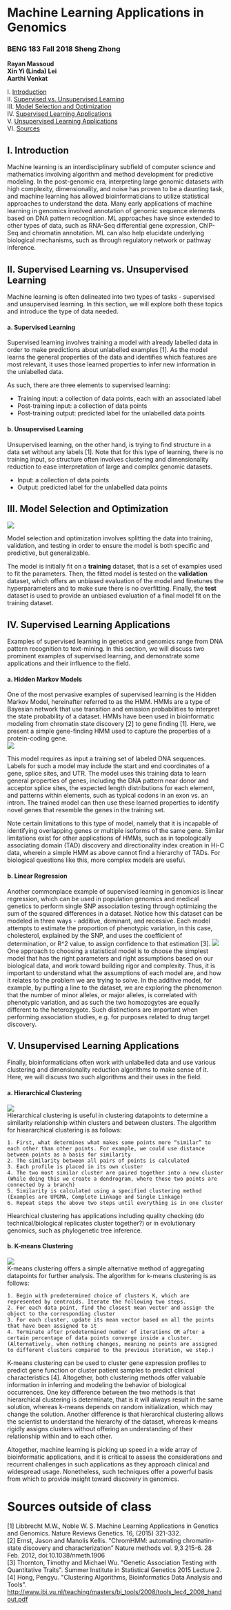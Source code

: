 # Machine Learning Applications in Genomics
### BENG 183 Fall 2018 Sheng Zhong
<b>Rayan Massoud</b>  
<b>Xin Yi (Linda) Lei</b>  
<b>Aarthi Venkat</b>  

I. [Introduction](#1)   
II. [Supervised vs. Unsupervised Learning](#2)  
III. [Model Selection and Optimization](#3)   
IV. [Supervised Learning Applications](#4)  
V. [Unsupervised Learning Applications](#5)  
VI. [Sources](#6)  

## I. Introduction<a name="1"></a>

Machine learning is an interdisciplinary subfield of computer science and mathematics involving algorithm and method development for predictive modeling. In the post-genomic era, interpreting large genomic datasets with high complexity, dimensionality, and noise has proven to be a daunting task, and machine learning has allowed bioinformaticians to utilize statistical approaches to understand the data. Many early applications of machine learning in genomics involved annotation of genomic sequence elements based on DNA pattern recognition. ML approaches have since extended to other types of data, such as RNA-Seq differential gene expression, ChIP-Seq and chromatin annotation. ML can also help elucidate underlying biological mechanisms, such as through regulatory network or pathway inference.

## II. Supervised Learning vs. Unsupervised Learning <a name="2"></a>

Machine learning is often delineated into two types of tasks - supervised and unsupervised learning. In this section, we will explore both these topics and introduce the type of data needed. 

#### a. Supervised Learning
Supervised learning involves training a model with already labelled data in order to make predictions about unlabelled examples [1]. As the model learns the general properties of the data and identifies which features are most relevant, it uses those learned properties to infer new information in the unlabelled data. 

As such, there are three elements to supervised learning:

- Training input: a collection of data points, each with an associated label
- Post-training input: a collection of data points
- Post-training output: predicted label for the unlabelled data points

#### b. Unsupervised Learning
Unsupervised learning, on the other hand, is trying to find structure in a data set without any labels [1]. Note that for this type of learning, there is no training input, so structure often involves clustering and dimensionality reduction to ease interpretation of large and complex genomic datasets.

- Input: a collection of data points
- Output: predicted label for the unlabelled data points

## III. Model Selection and Optimization  <a name="3"></a>  
![](/final_figures/tvt.png)  

Model selection and optimization involves splitting the data into training, validation, and testing in order to ensure the model is both specific and predictive, but generalizable.  

The model is initially fit on a <b>training</b> dataset, that is a set of examples used to fit the parameters. Then, the fitted model is tested on the <b>validation</b> dataset, which offers an unbiased evaluation of the model and finetunes the hyperparameters and to make sure there is no overfitting. Finally, the <b>test</b> dataset is used to provide an unbiased evaluation of a final model fit on the training dataset.  

## IV. Supervised Learning Applications<a name="4"></a> 
Examples of supervised learning in genetics and genomics range from DNA pattern recognition to text-mining. In this section, we will discuss two prominent examples of supervised learning, and demonstrate some applications and their influence to the field.

#### a. Hidden Markov Models  
One of the most pervasive examples of supervised learning is the Hidden Markov Model, hereinafter referred to as the HMM. HMMs are a type of Bayesian network that use transition and emission probabilities to interpret the state probability of a dataset. HMMs have been used in bioinformatic modeling from chromatin state discovery [2] to gene finding [1]. Here, we present a simple gene-finding HMM used to capture the properties of a protein-coding gene.  
![](/final_figures/gene_finding.jpg)  

This model requires as input a training set of labeled DNA sequences. Labels for such a model may include the start and end coordinates of a gene, splice sites, and UTR. The model uses this training data to learn general properties of genes, including the DNA pattern near donor and acceptor splice sites, the expected length distributions for each element, and patterns within elements, such as typical codons in an exon vs. an intron. The trained model can then use these learned properties to identify novel genes that resemble the genes in the training set.  

Note certain limitations to this type of model, namely that it is incapable of identifying overlapping genes or multiple isoforms of the same gene. Similar limitations exist for other applications of HMMs, such as in topologically associating domain (TAD) discovery and directionality index creation in Hi-C data, wherein a simple HMM as above cannot find a hierarchy of TADs. For biological questions like this, more complex models are useful.  

#### b. Linear Regression  
Another commonplace example of supervised learning in genomics is linear regression, which can be used in population genomics and medical genetics to perform single SNP association testing through optimizing the sum of the squared differences in a dataset. Notice how this dataset can be modeled in three ways - additive, dominant, and recessive. Each model attempts to estimate the proportion of phenotypic variation, in this case, cholesterol, explained by the SNP, and uses the coefficient of determination, or R^2 value, to assign confidence to that estimation [3]. 
![](/final_figures/regression.JPG)  
One approach to choosing a statistical model is to choose the simplest model that has the right parameters and right assumptions based on our biological data, and work toward building rigor and complexity. Thus, it is important to understand what the assumptions of each model are, and how it relates to the problem we are trying to solve. In the additive model, for example, by putting a line to the dataset, we are exploring the phenomenon that the number of minor alleles, or major alleles, is correlated with phenotypic variation, and as such the two homozogytes are equally different to the heterozygote. Such distinctions are important when performing association studies, e.g. for purposes related to drug target discovery.  

## V. Unsupervised Learning Applications<a name="5"></a>  
Finally, bioinformaticians often work with unlabelled data and use various clustering and dimensionality reduction algorithms to make sense of it. Here, we will discuss two such algorithms and their uses in the field.  

#### a. Hierarchical Clustering  
![](/final_figures/dendrogram.JPG)  
Hierarchical clustering is useful in clustering datapoints to determine a similarity relationship within clusters and between clusters. The algorithm for hieararchical clustering is as follows:  
```
1. First, what determines what makes some points more “similar” to each other than other points. For example, we could use distance between points as a basis for similarity  
2. The similarity between all pairs of points is calculated
3. Each profile is placed in its own cluster
4. The two most similar cluster are paired together into a new cluster (While doing this we create a dendrogram, where these two points are connected by a branch)
5. Similarity is calculated using a specified clustering method (Examples are UPGMA, Complete Linkage and Single Linkage)
6. Repeat steps the above two steps until everything is in one cluster
```
Hiearchical clustering has applications including quality checking (do technical/biological replicates cluster together?) or in evolutionary genomics, such as phylogenetic tree inference.  

#### b. K-means Clustering  
![](final_figures/kmeans.JPG)  
K-means clustering offers a simple alternative method of aggregating datapoints for further analysis. The algorithm for k-means clustering is as follows:  
```
1. Begin with predetermined choice of clusters K, which are represented by centroids. Iterate the following two steps.
2. For each data point, find the closest mean vector and assign the object to the corresponding cluster
3. For each cluster, update its mean vector based on all the points that have been assigned to it
4. Terminate after predetermined number of iterations OR after a certain percentage of data points converge inside a cluster. (Alternatively, when nothing changes, meaning no points are assigned to different clusters compared to the previous iteration, we stop.)
```  
K-means clustering can be used to cluster gene expression profiles to predict gene function or cluster patient samples to predict clinical characteristics [4]. Altogether, both clustering methods offer valuable information in inferring and modeling the behavior of biological occurrences. One key difference between the two methods is that hierarchical clustering is determinate, that is it will always result in the same solution, whereas k-means depends on random initialization, which may change the solution. Another difference is that hierarchical clustering allows the scientist to understand the hierarchy of the dataset, whereas k-means rigidly assigns clusters without offering an understanding of their relationship within and to each other.  

Altogether, machine learning is picking up speed in a wide array of bioinformatic applications, and it is critical to assess the considerations and recurrent challenges in such applications as they approach clinical and widespread usage. Nonetheless, such techniques offer a powerful basis from which to provide insight toward discovery in genomics.  

# Sources outside of class<a name="6"></a>  
[1] Libbrecht M.W., Noble W. S. Machine Learning Applications in Genetics and Genomics. Nature Reviews Genetics. 16, (2015) 321-332.  
[2] Ernst, Jason and Manolis Kellis. “ChromHMM: automating chromatin-state discovery and characterization” Nature methods vol. 9,3 215-6. 28 Feb. 2012, doi:10.1038/nmeth.1906  
[3] Thornton, Timothy and Michael Wu. "Genetic Association Testing with Quantitative Traits". Summer Institute in Statistical Genetics 2015 Lecture 2.  
[4] Hong, Pengyu. "Clustering Algorithms, Bioinformatics Data Analysis and Tools". http://www.ibi.vu.nl/teaching/masters/bi_tools/2008/tools_lec4_2008_handout.pdf
